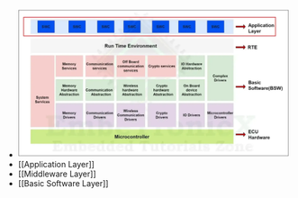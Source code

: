 - ![ezgif.com-gif-maker-3-2048x1134.webp](../assets/ezgif.com-gif-maker-3-2048x1134_1709271160064_0.webp)
- [[Application Layer]]
- [[Middleware Layer]]
- [[Basic Software Layer]]